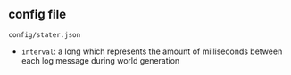## config file
`config/stater.json`
- `interval`: a long which represents the amount of milliseconds between each log message during world generation